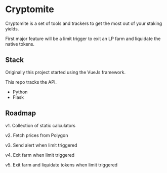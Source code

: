# Cryptomite

Cryptomite is a set of tools and trackers to get the most out of your staking yields.

First major feature will be a limit trigger to exit an LP farm and liquidate the native tokens.

## Stack

Originally this project started using the VueJs framework.

This repo tracks the API.

* Python
* Flask

## Roadmap

v1. Collection of static calculators

v2. Fetch prices from Polygon

v3. Send alert when limit triggered

v4. Exit farm when limit triggered

v5. Exit farm and liquidate tokens when limit triggered
